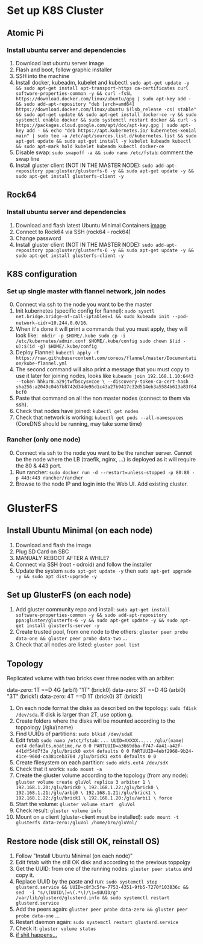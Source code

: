 # Set up K8S Cluster

## Atomic Pi

### Install ubuntu server and dependencies

1. Download last ubuntu server image
2. Flash and boot, follow graphic installer
3. SSH into the machine
4. Install docker, kubeadm, kubelet and kubectl. `sudo apt-get update -y && sudo apt-get install apt-transport-https ca-certificates curl software-properties-common -y && curl -fsSL https://download.docker.com/linux/ubuntu/gpg | sudo apt-key add - && sudo add-apt-repository "deb [arch=amd64] https://download.docker.com/linux/ubuntu $(lsb_release -cs) stable" && sudo apt-get update && sudo apt-get install docker-ce -y && sudo systemctl enable docker && sudo systemctl restart docker && curl -s https://packages.cloud.google.com/apt/doc/apt-key.gpg | sudo apt-key add - && echo "deb https://apt.kubernetes.io/ kubernetes-xenial main" | sudo tee -a /etc/apt/sources.list.d/kubernetes.list && sudo apt-get update && sudo apt-get install -y kubelet kubeadm kubectl && sudo apt-mark hold kubelet kubeadm kubectl docker-ce`
5. Disable swap: `sudo swapoff -a && sudo nano /etc/fstab`: comment the swap line
6. Install gluster client (NOT IN THE MASTER NODE): `sudo add-apt-repository ppa:gluster/glusterfs-6 -y && sudo apt-get update -y && sudo apt-get install glusterfs-client -y`

## Rock64

### Install ubuntu server and dependencies

1. Download and flash latest Ubuntu Minimal Containers [image](https://wiki.pine64.org/index.php/ROCK64_Software_Release)
2. Connect to Rock64 via SSH (rock64 - rock64)
3. Change password
4. Install gluster client (NOT IN THE MASTER NODE): `sudo add-apt-repository ppa:gluster/glusterfs-6 -y && sudo apt-get update -y && sudo apt-get install glusterfs-client -y`

## K8S configuration

### Set up single master with flannel network, join nodes

0. Connect via ssh to the node you want to be the master
1. Init kubernetes (specific config for flannel): `sudo sysctl net.bridge.bridge-nf-call-iptables=1 && sudo kubeadm init --pod-network-cidr=10.244.0.0/16`.
2. When it's done it will print a commands that you must apply, they will look like: ```
mkdir -p $HOME/.kube
sudo cp -i /etc/kubernetes/admin.conf $HOME/.kube/config
sudo chown $(id -u):$(id -g) $HOME/.kube/config```
3. Deploy Flannel: `kubectl apply -f https://raw.githubusercontent.com/coreos/flannel/master/Documentation/kube-flannel.yml`
4. The second command will also print a message that you must copy to use it later for joining nodes, looks like ```
kubeadm join 192.168.1.10:6443 --token hhkur8.a29jtwfbscysvcoe \
    --discovery-token-ca-cert-hash sha256:a2049c0467b8742d34de96d1c43a27b9417c32d514eb3a5584b613a83f64bcf0 ```
5. Paste that command on all the non master nodes (connect to them via ssh).
6. Check that nodes have joined: `kubectl get nodes`
7. Check that network is working: `kubectl get pods --all-namespaces` (CoreDNS should be running, may take some time)

### Rancher (only one node)

0. Connect via ssh to the node you want to be the rancher server. Cannot be the node where the LB (traefik, nginx, ...) is deployed as it will require the 80 & 443 port.
1. Run rancher: `sudo docker run -d --restart=unless-stopped -p 80:80 -p 443:443 rancher/rancher`
2. Browse to the node IP and login into the Web UI. Add existing cluster.


# GlusterFS

## Install Ubuntu Minimal (on each node)
1. Download and flash the image
2. Plug SD Card on SBC
2. MANUALY REBOOT AFTER A WHILE?
3. Connect via SSH (root - odroid) and follow the installer
4. Update the system `sudo apt-get update -y` then `sudo apt-get upgrade -y && sudo apt dist-upgrade -y`

## Set up GlusterFS (on each node)
1. Add gluster community repo and install: `sudo apt-get install software-properties-common -y && sudo add-apt-repository ppa:gluster/glusterfs-6 -y && sudo apt-get update -y && sudo apt-get install glusterfs-server -y`
2. Create trusted pool, from one node to the others: `gluster peer probe data-one && gluster peer probe data-two` ...
3. Check that all nodes are listed: `gluster pool list`

## Topology

Replicated volume with two bricks over three nodes with an arbiter:

data-zero: 1T ==D 4G (arbi1) "1T" (brick0)
data-zero: 3T ==D 4G (arbi0) "3T" (brick1)
data-zero: 4T ==D 1T (brick0) 3T (brick1)

1. On each node format the disks as described on the topology: `sudo fdisk /dev/sda`. If disk is larger than 2T, use option g.
2. Create folders where the disks will be mounted according to the toppology (/glu/(name)
3. Find UUIDs of partitions: `sudo blkid /dev/sdaX`
4. Edit fstab `sudo nano /etct/fstab`: `
...
UUID=XXXXX..... /glu/(name) ext4 defaults,noatime,rw 0 0
PARTUUID=a3669dba-f747-4a41-a42f-441df54d7f3a /glu/brick0 ext4 defaults 0 0
PARTUUID=4ebf2968-9b24-41ce-960d-ca381ceb3764 /glu/brick1 ext4 defaults 0 0
`
5. Create filesystem on each partition: `sudo mkfs.ext4 /dev/sdX`
6. Check that it works: `sudo mount -a`
7. Create the gluster volume according to the topology (from any node): `gluster volume create gluVol replica 3 arbiter 1 \
192.168.1.20:/glu/brick0 \
192.168.1.22:/glu/brick0 \
192.168.1.21:/glu/arbi0 \
192.168.1.21:/glu/brick1 \
192.168.1.22:/glu/brick1 \
192.168.1.20:/glu/arbi1 \
force
`
8. Start the volume: `gluster volume start  gluVol`
9. Check result: `gluster volume info`
10. Mount on a client (gluster-client must be installed): `sudo mount -t glusterfs data-zero:/gluVol /home/bro/gluVol/`

## Restore node (disk still OK, reinstall OS)
1. Follow "Install Ubuntu Minimal (on each node)"
2. Edit fstab with the still OK disk and according to the previous toppolgy
3. Get the UUID: from one of the running nodes: `gluster peer status` and copy it.
4. Replace UUID by the paste and run: `sudo systemctl stop glusterd.service && UUID=c8f3c5fe-7753-4351-9fb5-7270f103836c && sed  -i "s/\(UUID\)=\(.*\)/\1=$UUID/g" /var/lib/glusterd/glusterd.info && sudo systemctl restart glusterd.service`
5. Add the peers again: `gluster peer probe data-zero && gluster peer probe data-one` ...
6. Restart daemon again: `sudo systemctl restart glusterd.service`
7. Check it: `gluster volume status`
8. [if shit happens...](https://support.rackspace.com/how-to/recover-from-a-failed-server-in-a-glusterfs-array/)
